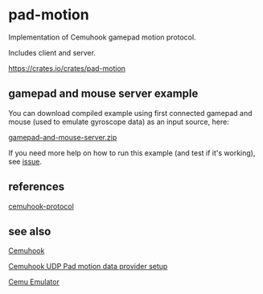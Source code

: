 # pad-motion
Implementation of Cemuhook gamepad motion protocol. 

Includes client and server.

https://crates.io/crates/pad-motion

## gamepad and mouse server example
You can download compiled example using first connected gamepad and mouse (used to emulate gyroscope data) as an input source, here:

[gamepad-and-mouse-server.zip](https://github.com/zduny/pad_motion/releases/download/v0.1.1/gamepad-and-mouse-server.zip)

If you need more help on how to run this example (and test if it's working), see [issue](https://github.com/zduny/pad-motion/issues/2).

## references
[cemuhook-protocol](https://github.com/v1993/cemuhook-protocol)

## see also
[Cemuhook](https://cemuhook.sshnuke.net/)

[Cemuhook UDP Pad motion data provider setup](https://cemuhook.sshnuke.net/padudpserver.html)

[Cemu Emulator](https://cemu.info/)
